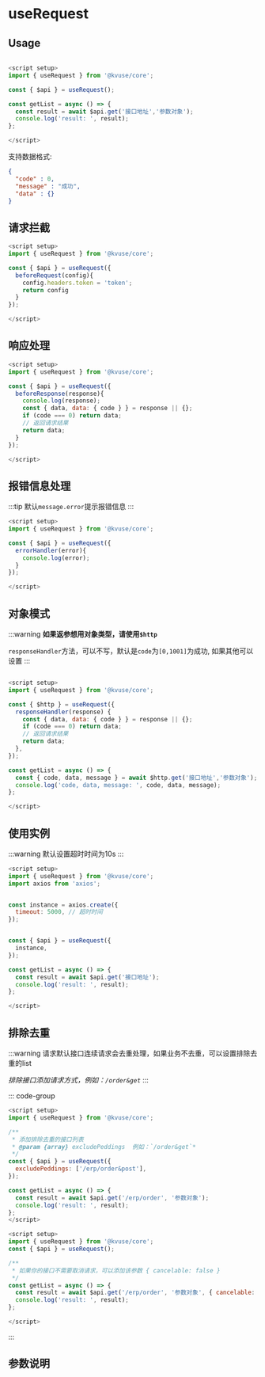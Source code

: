 # useRequest

## Usage

```js

<script setup>
import { useRequest } from '@kvuse/core';

const { $api } = useRequest();

const getList = async () => {
  const result = await $api.get('接口地址','参数对象');
  console.log('result: ', result);
};

</script>
```

支持数据格式:

```json
{
  "code" : 0,
  "message" : "成功",
  "data" : {}
}
```

## 请求拦截

```js
<script setup>
import { useRequest } from '@kvuse/core';

const { $api } = useRequest({
  beforeRequest(config){
    config.headers.token = 'token';
    return config
  }
});

</script>
```

## 响应处理

```js
<script setup>
import { useRequest } from '@kvuse/core';

const { $api } = useRequest({
  beforeResponse(response){
    console.log(response);
    const { data, data: { code } } = response || {};
    if (code === 0) return data;
    // 返回请求结果
    return data;
  }
});

</script>
```

## 报错信息处理

:::tip
默认`message.error`提示报错信息
:::

```js
<script setup>
import { useRequest } from '@kvuse/core';

const { $api } = useRequest({
  errorHandler(error){
    console.log(error);
  }
});

</script>
```

## 对象模式

:::warning
**如果返参想用对象类型，请使用`$http`**

`responseHandler`方法，可以不写，默认是`code`为`[0,1001]`为成功, 如果其他可以设置
:::

```js

<script setup>
import { useRequest } from '@kvuse/core';

const { $http } = useRequest({
  responseHandler(response) {
    const { data, data: { code } } = response || {};
    if (code === 0) return data;
    // 返回请求结果
    return data;
  },
});

const getList = async () => {
  const { code, data, message } = await $http.get('接口地址','参数对象');
  console.log('code, data, message: ', code, data, message);
};

</script>
```

## 使用实例

:::warning
默认设置超时时间为10s
:::

```js
<script setup>
import { useRequest } from '@kvuse/core';
import axios from 'axios';


const instance = axios.create({
  timeout: 5000, // 超时时间
});


const { $api } = useRequest({
  instance,
});

const getList = async () => {
  const result = await $api.get('接口地址');
  console.log('result: ', result);
};

</script>
```

## 排除去重

:::warning
请求默认接口连续请求会去重处理，如果业务不去重，可以设置排除去重的list  

*排除接口添加请求方式，例如：`/order&get`*
:::

::: code-group

```js [全局添加]
<script setup>
import { useRequest } from '@kvuse/core';

/**
 * 添加排除去重的接口列表
 * @param {array} excludePeddings  例如：`/order&get`*
 */
const { $api } = useRequest({
  excludePeddings: ['/erp/order&post'],
});

const getList = async () => {
  const result = await $api.get('/erp/order', '参数对象');
  console.log('result: ', result);
};
</script>
```

```js [接口添加]
<script setup>
import { useRequest } from '@kvuse/core';
const { $api } = useRequest();

/**
 * 如果你的接口不需要取消请求，可以添加该参数 { cancelable: false }
 */
const getList = async () => {
  const result = await $api.get('/erp/order', '参数对象', { cancelable: false });
  console.log('result: ', result);
};

</script>
```

:::

## 参数说明

<v-table type="event" :data="[
  { event :'instance', dec: 'axios实例，默认axios', callback: '-' },
  { event :'beforeRequest', dec: '请求拦截', callback: 'config' },
  { event :'beforeResponse', dec: '响应拦截', callback: 'response' },
  { event :'responseHandler', dec: '响应处理', callback: 'response' },
  { event :'errorResponse', dec: '响应报错处理', callback: 'error, config' },
  { event :'errorHandler', dec: '报错信息处理, 默认message.error提示报错信息', callback: 'error, data' },
  { event :'excludePeddings', dec: '不去重连续请求的接口列表 url&get，默认 [ ]', callback: '-' },
]" />
